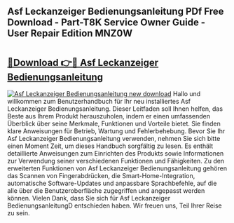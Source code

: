 ## Asf Leckanzeiger Bedienungsanleitung PDf Free Download - Part-T8K Service Owner Guide - User Repair Edition MNZ0W

# <h2><a href="http://df0nmv.blite.top/?on=Asf+Leckanzeiger+Bedienungsanleitung">🔗Download 👉🔴 Asf Leckanzeiger Bedienungsanleitung</a></h2>

[![Asf Leckanzeiger Bedienungsanleitung new download](https://i.imgur.com/lujVjoI.png)](http://df0nmv.blite.top/?on=Asf+Leckanzeiger+Bedienungsanleitung)
Hallo und willkommen zum Benutzerhandbuch für Ihr neu installiertes Asf Leckanzeiger Bedienungsanleitung. Dieser Leitfaden soll Ihnen helfen, das Beste aus Ihrem Produkt herauszuholen, indem er einen umfassenden Überblick über seine Merkmale, Funktionen und Vorteile bietet. Sie finden klare Anweisungen für Betrieb, Wartung und Fehlerbehebung. Bevor Sie Ihr Asf Leckanzeiger Bedienungsanleitung verwenden, nehmen Sie sich bitte einen Moment Zeit, um dieses Handbuch sorgfältig zu lesen. Es enthält detaillierte Anweisungen zum Einrichten des Produkts sowie Informationen zur Verwendung seiner verschiedenen Funktionen und Fähigkeiten. Zu den erweiterten Funktionen von Asf Leckanzeiger Bedienungsanleitung gehören das Scannen von Fingerabdrücken, die Smart-Home-Integration, automatische Software-Updates und anpassbare Sprachbefehle, auf die alle über die Benutzeroberfläche zugegriffen und angepasst werden können. Vielen Dank, dass Sie sich für Asf Leckanzeiger BedienungsanleitungD entschieden haben. Wir freuen uns, Teil Ihrer Reise zu sein.
